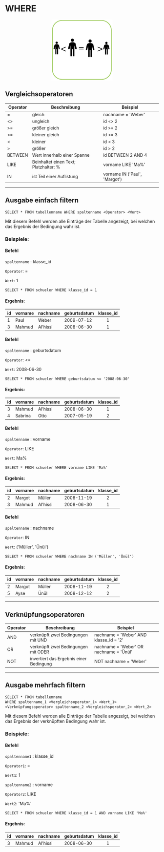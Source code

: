 # WHERE

<center><img src="/images/Vergleichsoperatoren.png" width="200px"></center>

## Vergleichsoperatoren

| Operator| Beschreibung | Beispiel |
| -------- | -------- | ------ |
| =     | gleich     | nachname = 'Weber' | 
| <>     | ungleich     | id <> 2  |
| >=     | größer gleich     | id >= 2  |
| <=     | kleiner gleich     | id <= 3   |
| <     | kleiner     | id < 3 |
| >     | größer     | id > 2 |
| BETWEEN     | Wert innerhalb einer Spanne     | id BETWEEN 2 AND 4   |
| LIKE     | Beinhaltet einen Text; Platzhalter: %     | vorname LIKE 'Ma%'  |
| IN     | ist Teil einer Auflistung     | vorname IN ('Paul', 'Margot')



---


## Ausgabe einfach filtern

```
SELECT * FROM tabellenname WHERE spaltenname <Operator> <Wert>
```



Mit diesem Befehl werden alle Einträge der Tabelle angezeigt, bei welchen das Ergebnis der Bedingung wahr ist.

### Beispiele:

#### Befehl
`spaltenname` : klasse_id

`Operator`: =

`Wert`: 1


<a class="runSqlVerineM1" href="https://sulkar.github.io/SQLverine/" target="_blank"><i class="fa fa-2x fa-arrow-right" ></i></a>
```
SELECT * FROM schueler WHERE klasse_id = 1
```

#### Ergebnis:

|id| vorname   | nachname | geburtsdatum | klasse_id | 
|--|--------   | -------- | ------------ | :-------: |
|1 | Paul      | Weber    | 2009-07-12   |     1     |
|3 | Mahmud    | Al'hissi | 2008-06-30   |     1     |

#### Befehl
`spaltenname` : geburtsdatum

`Operator`: <=

`Wert`: 2008-06-30

<a class="runSqlVerineM1" href="https://sulkar.github.io/SQLverine/" target="_blank"><i class="fa fa-2x fa-arrow-right" ></i></a>
```
SELECT * FROM schueler WHERE geburtsdatum <= '2008-06-30'
```

#### Ergebnis:

|id| vorname   | nachname | geburtsdatum | klasse_id | 
|--|--------   | -------- | ------------ | :-------: |
|3 | Mahmud    | Al'hissi | 2008-06-30   |     1     |
|4 | Sabrina   |  Otto    | 2007-05-19   |     2     |


#### Befehl
`spaltenname` : vorname

`Operator`: LIKE

`Wert`: Ma%

<a class="runSqlVerineM1" href="https://sulkar.github.io/SQLverine/" target="_blank"><i class="fa fa-2x fa-arrow-right" ></i></a>
```
SELECT * FROM schueler WHERE vorname LIKE 'Ma%'
```

#### Ergebnis:

|id| vorname   | nachname | geburtsdatum | klasse_id | 
|--|--------   | -------- | ------------ | :-------: |
|2 | Margot    | Müller   | 2008-11-19   |     2     |
|3 | Mahmud    | Al'hissi | 2008-06-30   |     1     |


#### Befehl
`spaltenname` : nachname

`Operator`: IN

`Wert`: ('Müller', 'Ünül')

<a class="runSqlVerineM1" href="https://sulkar.github.io/SQLverine/" target="_blank"><i class="fa fa-2x fa-arrow-right" ></i></a>
```
SELECT * FROM schueler WHERE nachname IN ('Müller', 'Ünül')
```

#### Ergebnis:

|id| vorname   | nachname | geburtsdatum | klasse_id | 
|--|--------   | -------- | ------------ | :-------: |
|2 | Margot    | Müller   | 2008-11-19   |     2     |
|5 | Ayse      | Ünül     | 2008-12-12   |     2     |



---


## Verknüpfungsoperatoren
| Operator| Beschreibung | Beispiel |
| -------- | -------- | ------ |
| AND     | verknüpft zwei Bedingungen mit UND  | nachname = 'Weber' AND klasse_id = '2' | 
| OR    |  verknüpft zwei Bedingungen mit  ODER   | nachname = 'Weber' OR nachname = 'Ünül'  |
| NOT     | invertiert das Ergebnis einer Bedingung     | NOT nachname = 'Weber'  |



---


## Ausgabe mehrfach filtern

```
SELECT * FROM tabellenname 
WHERE spaltenname_1 <Vergleichsoperator_1> <Wert_1>
<Verknüpfungsoperator> spaltenname_2 <Vergleichsperator_2> <Wert_2> 
```



Mit diesem Befehl werden alle Einträge der Tabelle angezeigt, bei welchen das Ergebnis der verknüpften Bedingung wahr ist.

### Beispiele:

#### Befehl
`spaltenname1` : klasse_id

`Operator1`: =

`Wert1`: 1

`spaltenname2` : vorname

`Operator2`: LIKE

`Wert2`: 'Ma%'

<a class="runSqlVerineM1" href="https://sulkar.github.io/SQLverine/" target="_blank"><i class="fa fa-2x fa-arrow-right" ></i></a>
```
SELECT * FROM schueler WHERE klasse_id = 1 AND vorname LIKE 'Ma%'
```

#### Ergebnis:
|id| vorname   | nachname | geburtsdatum | klasse_id | 
|--|--------   | -------- | ------------ | :-------: |
|3 | Mahmud    | Al'hissi | 2008-06-30   |     1     |

